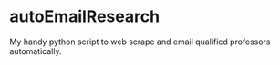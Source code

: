 # autoEmailResearch
My handy python script to web scrape and email qualified professors automatically. 

